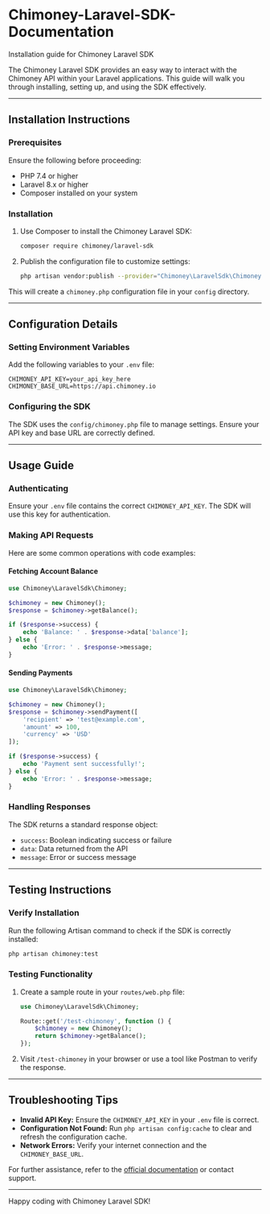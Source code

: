# Chimoney-Laravel-SDK-Documentation
Installation guide for Chimoney Laravel SDK 

The Chimoney Laravel SDK provides an easy way to interact with the Chimoney API within your Laravel applications. This guide will walk you through installing, setting up, and using the SDK effectively.

---

## Installation Instructions

### Prerequisites
Ensure the following before proceeding:
- PHP 7.4 or higher
- Laravel 8.x or higher
- Composer installed on your system

### Installation
1. Use Composer to install the Chimoney Laravel SDK:

   ```bash
   composer require chimoney/laravel-sdk
   ```

2. Publish the configuration file to customize settings:

   ```bash
   php artisan vendor:publish --provider="Chimoney\LaravelSdk\ChimoneyServiceProvider"
   ```

This will create a `chimoney.php` configuration file in your `config` directory.

---

## Configuration Details

### Setting Environment Variables
Add the following variables to your `.env` file:

```env
CHIMONEY_API_KEY=your_api_key_here
CHIMONEY_BASE_URL=https://api.chimoney.io
```

### Configuring the SDK
The SDK uses the `config/chimoney.php` file to manage settings. Ensure your API key and base URL are correctly defined.

---

## Usage Guide

### Authenticating
Ensure your `.env` file contains the correct `CHIMONEY_API_KEY`. The SDK will use this key for authentication.

### Making API Requests
Here are some common operations with code examples:

#### Fetching Account Balance
```php
use Chimoney\LaravelSdk\Chimoney;

$chimoney = new Chimoney();
$response = $chimoney->getBalance();

if ($response->success) {
    echo 'Balance: ' . $response->data['balance'];
} else {
    echo 'Error: ' . $response->message;
}
```

#### Sending Payments
```php
use Chimoney\LaravelSdk\Chimoney;

$chimoney = new Chimoney();
$response = $chimoney->sendPayment([
    'recipient' => 'test@example.com',
    'amount' => 100,
    'currency' => 'USD'
]);

if ($response->success) {
    echo 'Payment sent successfully!';
} else {
    echo 'Error: ' . $response->message;
}
```

### Handling Responses
The SDK returns a standard response object:
- `success`: Boolean indicating success or failure
- `data`: Data returned from the API
- `message`: Error or success message

---

## Testing Instructions

### Verify Installation
Run the following Artisan command to check if the SDK is correctly installed:

```bash
php artisan chimoney:test
```

### Testing Functionality
1. Create a sample route in your `routes/web.php` file:

   ```php
   use Chimoney\LaravelSdk\Chimoney;

   Route::get('/test-chimoney', function () {
       $chimoney = new Chimoney();
       return $chimoney->getBalance();
   });
   ```

2. Visit `/test-chimoney` in your browser or use a tool like Postman to verify the response.

---

## Troubleshooting Tips

- **Invalid API Key:** Ensure the `CHIMONEY_API_KEY` in your `.env` file is correct.
- **Configuration Not Found:** Run `php artisan config:cache` to clear and refresh the configuration cache.
- **Network Errors:** Verify your internet connection and the `CHIMONEY_BASE_URL`.

For further assistance, refer to the [official documentation](https://chimoney.io/docs) or contact support.

---

Happy coding with Chimoney Laravel SDK!
